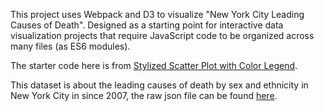 This project uses Webpack and D3 to visualize "New York City Leading Causes of Death". Designed as a starting point for interactive data visualization projects that require JavaScript code to be organized across many files (as ES6 modules).

The starter code here is from [Stylized Scatter Plot with Color Legend](https://bl.ocks.org/curran/ecb09f2605c7fbbadf0eeb75da5f0a6b).

This dataset is about the leading causes of death by sex and ethnicity in New York City in since 2007, the raw json file can be found [here](https://data.cityofnewyork.us/api/views/jb7j-dtam/rows.json?accessType=DOWNLOAD).





